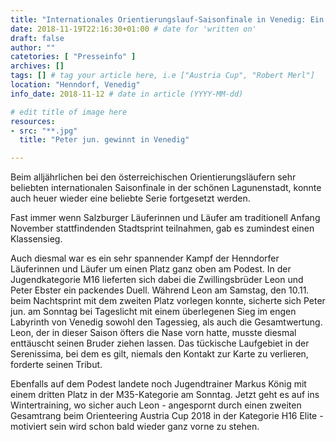 ```yaml
---
title: "Internationales Orientierungslauf-Saisonfinale in Venedig: Ein Ebster sticht immer!"
date: 2018-11-19T22:16:30+01:00 # date for 'written on'
draft: false
author: ""
catetories: [ "Presseinfo" ]
archives: []
tags: [] # tag your article here, i.e ["Austria Cup", "Robert Merl"]
location: "Henndorf, Venedig"
info_date: 2018-11-12 # date in article (YYYY-MM-dd)

# edit title of image here
resources:
- src: "**.jpg"
  title: "Peter jun. gewinnt in Venedig"

---
```


Beim alljährlichen bei den österreichischen Orientierungsläufern sehr beliebten internationalen Saisonfinale in der schönen Lagunenstadt, konnte auch heuer wieder eine beliebte Serie fortgesetzt werden.

<!--more-->

Fast immer wenn Salzburger Läuferinnen und Läufer am traditionell Anfang November stattfindenden Stadtsprint teilnahmen, gab es zumindest einen Klassensieg.

Auch diesmal war es ein sehr spannender Kampf der Henndorfer Läuferinnen und Läufer um einen Platz ganz oben am Podest. In der Jugendkategorie M16 lieferten sich dabei die Zwillingsbrüder Leon und Peter Ebster ein packendes Duell. Während Leon am Samstag, den 10.11. beim Nachtsprint mit dem zweiten Platz vorlegen konnte, sicherte sich Peter jun. am Sonntag bei Tageslicht mit einem überlegenen Sieg im engen Labyrinth von Venedig sowohl den Tagessieg, als auch die Gesamtwertung. Leon, der in dieser Saison öfters die Nase vorn hatte, musste diesmal enttäuscht seinen Bruder ziehen lassen. Das tückische Laufgebiet in der Serenissima, bei dem es gilt, niemals den Kontakt zur Karte zu verlieren, forderte seinen Tribut.

Ebenfalls auf dem Podest landete noch Jugendtrainer Markus König mit einem dritten Platz in der M35-Kategorie am Sonntag. Jetzt geht es auf ins Wintertraining, wo sicher auch Leon - angespornt durch einen zweiten Gesamtrang beim Orienteering Austria Cup 2018 in der Kategorie H16 Elite - motiviert sein wird schon bald wieder ganz vorne zu stehen.